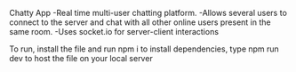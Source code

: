 Chatty App
  -Real time multi-user chatting platform.
  -Allows several users to connect to the server and chat with all other online users present in the same room.
  -Uses socket.io for server-client interactions

To run, install the file and run npm i to install dependencies,
type npm run dev to host the file on your local server
